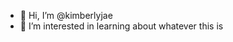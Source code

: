 - 👋 Hi, I’m @kimberlyjae
- 👀 I’m interested in learning about whatever this is

<!---
kimberlyjae/kimberlyjae is a ✨ special ✨ repository because its `README.md` (this file) appears on your GitHub profile.
You can click the Preview link to take a look at your changes.
--->

